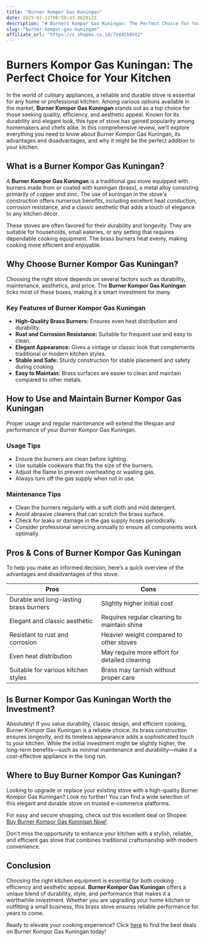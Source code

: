 ```yaml
---
title: "Burner Kompor Gas Kuningan"
date: 2025-07-11T06:50:43.862912Z
description: "# Burners Kompor Gas Kuningan: The Perfect Choice for Your Kitchen..."
slug: "burner-kompor-gas-kuningan"
affiliate_url: "https://s.shopee.co.id/7V44C68VX2"
---
```

# Burners Kompor Gas Kuningan: The Perfect Choice for Your Kitchen

In the world of culinary appliances, a reliable and durable stove is essential for any home or professional kitchen. Among various options available in the market, **Burner Kompor Gas Kuningan** stands out as a top choice for those seeking quality, efficiency, and aesthetic appeal. Known for its durability and elegant look, this type of stove has gained popularity among homemakers and chefs alike. In this comprehensive review, we'll explore everything you need to know about Burner Kompor Gas Kuningan, its advantages and disadvantages, and why it might be the perfect addition to your kitchen.

## What is a Burner Kompor Gas Kuningan?

A **Burner Kompor Gas Kuningan** is a traditional gas stove equipped with burners made from or coated with kuningan (brass), a metal alloy consisting primarily of copper and zinc. The use of kuningan in the stove's construction offers numerous benefits, including excellent heat conduction, corrosion resistance, and a classic aesthetic that adds a touch of elegance to any kitchen décor.

These stoves are often favored for their durability and longevity. They are suitable for households, small eateries, or any setting that requires dependable cooking equipment. The brass burners heat evenly, making cooking more efficient and enjoyable.

## Why Choose Burner Kompor Gas Kuningan?

Choosing the right stove depends on several factors such as durability, maintenance, aesthetics, and price. The **Burner Kompor Gas Kuningan** ticks most of these boxes, making it a smart investment for many.

### Key Features of Burner Kompor Gas Kuningan

- **High-Quality Brass Burners:** Ensures even heat distribution and durability.
- **Rust and Corrosion Resistance:** Suitable for frequent use and easy to clean.
- **Elegant Appearance:** Gives a vintage or classic look that complements traditional or modern kitchen styles.
- **Stable and Safe:** Sturdy construction for stable placement and safety during cooking.
- **Easy to Maintain:** Brass surfaces are easier to clean and maintain compared to other metals.

## How to Use and Maintain Burner Kompor Gas Kuningan

Proper usage and regular maintenance will extend the lifespan and performance of your Burner Kompor Gas Kuningan.

### Usage Tips

- Ensure the burners are clean before lighting.
- Use suitable cookware that fits the size of the burners.
- Adjust the flame to prevent overheating or wasting gas.
- Always turn off the gas supply when not in use.

### Maintenance Tips

- Clean the burners regularly with a soft cloth and mild detergent.
- Avoid abrasive cleaners that can scratch the brass surface.
- Check for leaks or damage in the gas supply hoses periodically.
- Consider professional servicing annually to ensure all components work optimally.

## Pros & Cons of Burner Kompor Gas Kuningan

To help you make an informed decision, here’s a quick overview of the advantages and disadvantages of this stove.

| Pros                                   | Cons                                  |
|----------------------------------------|----------------------------------------|
| Durable and long-lasting brass burners | Slightly higher initial cost          |
| Elegant and classic aesthetic           | Requires regular cleaning to maintain shine |
| Resistant to rust and corrosion         | Heavier weight compared to other stoves |
| Even heat distribution                  | May require more effort for detailed cleaning |
| Suitable for various kitchen styles     | Brass may tarnish without proper care |

## Is Burner Kompor Gas Kuningan Worth the Investment?

Absolutely! If you value durability, classic design, and efficient cooking, Burner Kompor Gas Kuningan is a reliable choice. Its brass construction ensures longevity, and its timeless appearance adds a sophisticated touch to your kitchen. While the initial investment might be slightly higher, the long-term benefits—such as minimal maintenance and durability—make it a cost-effective appliance in the long run.

## Where to Buy Burner Kompor Gas Kuningan?

Looking to upgrade or replace your existing stove with a high-quality Burner Kompor Gas Kuningan? Look no further! You can find a wide selection of this elegant and durable stove on trusted e-commerce platforms.

For easy and secure shopping, check out this excellent deal on Shopee:
[Buy Burner Kompor Gas Kuningan Now!](https://s.shopee.co.id/7V44C68VX2)

Don't miss the opportunity to enhance your kitchen with a stylish, reliable, and efficient gas stove that combines traditional craftsmanship with modern convenience.

## Conclusion

Choosing the right kitchen equipment is essential for both cooking efficiency and aesthetic appeal. **Burner Kompor Gas Kuningan** offers a unique blend of durability, style, and performance that makes it a worthwhile investment. Whether you are upgrading your home kitchen or outfitting a small business, this brass stove ensures reliable performance for years to come.

Ready to elevate your cooking experience? Click [here](https://s.shopee.co.id/7V44C68VX2) to find the best deals on Burner Kompor Gas Kuningan today!